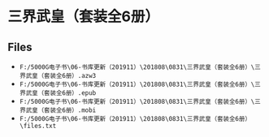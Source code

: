 # 三界武皇（套装全6册）

## Files

- `F:/5000G电子书\06-书库更新（201911）\201808\0831\三界武皇（套装全6册）\三界武皇（套装全6册）.azw3`
- `F:/5000G电子书\06-书库更新（201911）\201808\0831\三界武皇（套装全6册）\三界武皇（套装全6册）.epub`
- `F:/5000G电子书\06-书库更新（201911）\201808\0831\三界武皇（套装全6册）\三界武皇（套装全6册）.mobi`
- `F:/5000G电子书\06-书库更新（201911）\201808\0831\三界武皇（套装全6册）\files.txt`
